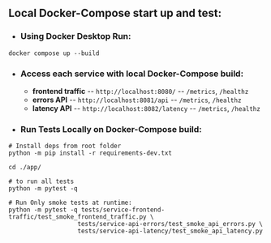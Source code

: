## Local Docker-Compose start up and test:
- ### Using Docker Desktop Run:
```
docker compose up --build
```
- ### Access each service with local Docker-Compose build:
    - **frontend traffic** -- `http://localhost:8080/` -- `/metrics`, `/healthz`
    - **errors API** -- `http://localhost:8081/api` -- `/metrics`, `/healthz`
    - **latency API** -- `http://localhost:8082/latency` -- `/metrics`, `/healthz`
- ### Run Tests Locally on Docker-Compose build:
```
# Install deps from root folder
python -m pip install -r requirements-dev.txt

cd ./app/

# to run all tests
python -m pytest -q

# Run Only smoke tests at runtime:
python -m pytest -q tests/service-frontend-traffic/test_smoke_frontend_traffic.py \
                   tests/service-api-errors/test_smoke_api_errors.py \
                   tests/service-api-latency/test_smoke_api_latency.py
```